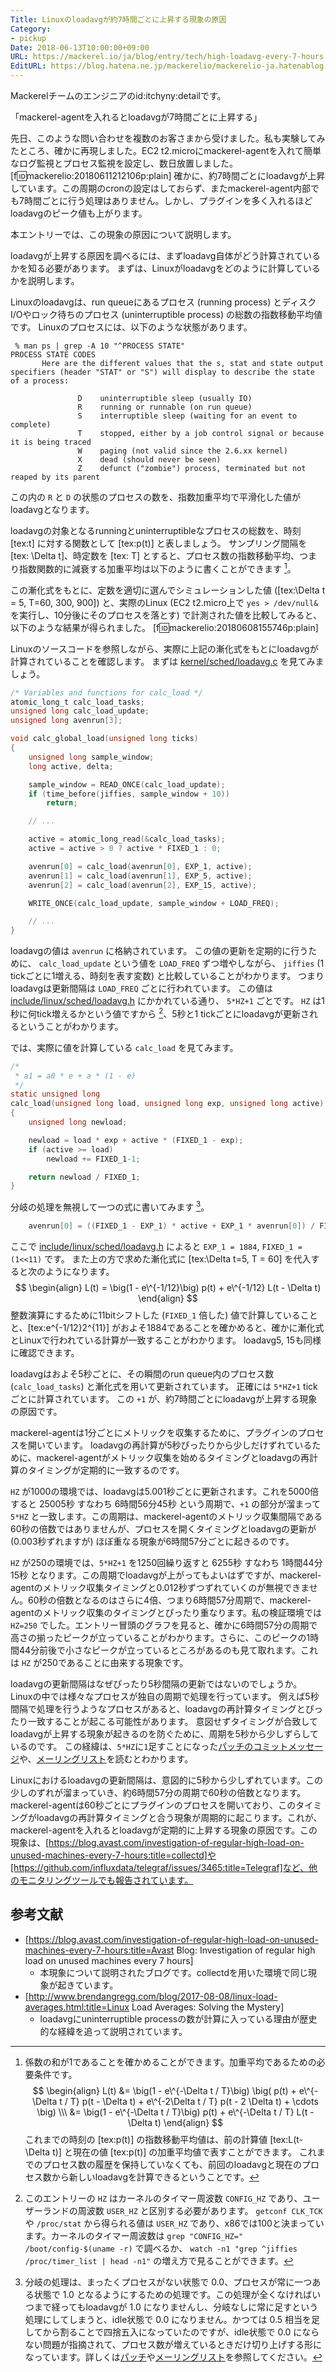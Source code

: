 ```yaml
---
Title: Linuxのloadavgが約7時間ごとに上昇する現象の原因
Category:
- pickup
Date: 2018-06-13T10:00:00+09:00
URL: https://mackerel.io/ja/blog/entry/tech/high-loadavg-every-7-hours
EditURL: https://blog.hatena.ne.jp/mackerelio/mackerelio-ja.hatenablog.mackerel.io/atom/entry/17391345971652182166
---
```


Mackerelチームのエンジニアのid:itchyny:detailです。

「mackerel-agentを入れるとloadavgが7時間ごとに上昇する」

先日、このような問い合わせを複数のお客さまから受けました。私も実験してみたところ、確かに再現しました。EC2 t2.microにmackerel-agentを入れて簡単なログ監視とプロセス監視を設定し、数日放置しました。
[f:id:mackerelio:20180611212106p:plain]
確かに、約7時間ごとにloadavgが上昇しています。この周期のcronの設定はしておらず、またmackerel-agent内部でも7時間ごとに行う処理はありません。しかし、プラグインを多く入れるほどloadavgのピーク値も上がります。

本エントリーでは、この現象の原因について説明します。

loadavgが上昇する原因を調べるには、まずloadavg自体がどう計算されているかを知る必要があります。
まずは、Linuxがloadavgをどのように計算しているかを説明します。

Linuxのloadavgは、run queueにあるプロセス (running process) とディスクI/Oやロック待ちのプロセス (uninterruptible process) の総数の指数移動平均値です。
Linuxのプロセスには、以下のような状態があります。
```
 % man ps | grep -A 10 "^PROCESS STATE"
PROCESS STATE CODES
       Here are the different values that the s, stat and state output specifiers (header "STAT" or "S") will display to describe the state of a process:

               D    uninterruptible sleep (usually IO)
               R    running or runnable (on run queue)
               S    interruptible sleep (waiting for an event to complete)
               T    stopped, either by a job control signal or because it is being traced
               W    paging (not valid since the 2.6.xx kernel)
               X    dead (should never be seen)
               Z    defunct ("zombie") process, terminated but not reaped by its parent
```
この内の `R` と `D` の状態のプロセスの数を、指数加重平均で平滑化した値がloadavgとなります。

loadavgの対象となるrunningとuninterruptibleなプロセスの総数を、時刻 [tex:t] に対する関数として [tex:p(t)] と表しましょう。
サンプリング間隔を [tex: \Delta t]、時定数を [tex: T] とすると、プロセス数の指数移動平均、つまり指数関数的に減衰する加重平均は以下のように書くことができます [^1]。
[^1]: 係数の和が1であることを確かめることができます。加重平均であるための必要条件です。
$$
\begin{align}
L(t) &= \big(1 - e\^{-\Delta t / T}\big) \big( p(t) + e\^{-\Delta t / T} p(t - \Delta t) + e\^{-2\Delta t / T} p(t - 2 \Delta t) + \cdots \big)  \\\
&= \big(1 - e\^{-\Delta t / T}\big) p(t) + e\^{-\Delta t / T} L(t - \Delta t)
\end{align}
$$
これまでの時刻の [tex:p(t)] の指数移動平均値は、前の計算値 [tex:L(t-\Delta t)] と現在の値 [tex:p(t)] の加重平均値で表すことができます。
これまでのプロセス数の履歴を保持していなくても、前回のloadavgと現在のプロセス数から新しいloadavgを計算できるということです。

この漸化式をもとに、定数を適切に選んでシミュレーションした値 ([tex:\Delta t = 5, T=60, 300, 900]) と、実際のLinux (EC2 t2.micro上で `yes > /dev/null&` を実行し、10分後にそのプロセスを落とす) で計測された値を比較してみると、以下のような結果が得られました。
[f:id:mackerelio:20180608155746p:plain]

Linuxのソースコードを参照しながら、実際に上記の漸化式をもとにloadavgが計算されていることを確認します。
まずは [kernel/sched/loadavg.c](https://github.com/torvalds/linux/blob/29dcea88779c856c7dc92040a0c01233263101d4/kernel/sched/loadavg.c) を見てみましょう。
```c
/* Variables and functions for calc_load */
atomic_long_t calc_load_tasks;
unsigned long calc_load_update;
unsigned long avenrun[3];

void calc_global_load(unsigned long ticks)
{
	unsigned long sample_window;
	long active, delta;

	sample_window = READ_ONCE(calc_load_update);
	if (time_before(jiffies, sample_window + 10))
		return;

	// ...

	active = atomic_long_read(&calc_load_tasks);
	active = active > 0 ? active * FIXED_1 : 0;

	avenrun[0] = calc_load(avenrun[0], EXP_1, active);
	avenrun[1] = calc_load(avenrun[1], EXP_5, active);
	avenrun[2] = calc_load(avenrun[2], EXP_15, active);

	WRITE_ONCE(calc_load_update, sample_window + LOAD_FREQ);

	// ...
}
```
loadavgの値は `avenrun` に格納されています。
この値の更新を定期的に行うために、 `calc_load_update` という値を `LOAD_FREQ` ずつ増やしながら、 `jiffies` (1 tickごとに1増える、時刻を表す変数) と比較していることがわかります。
つまりloadavgは更新間隔は `LOAD_FREQ` ごとに行われています。
この値は [include/linux/sched/loadavg.h](https://github.com/torvalds/linux/blob/29dcea88779c856c7dc92040a0c01233263101d4/include/linux/sched/loadavg.h#L20) にかかれている通り、 `5*HZ+1` ごとです。
`HZ` は1秒に何tick増えるかという値ですから [^2]、5秒と1 tickごとにloadavgが更新されるということがわかります。
[^2]: このエントリーの `HZ` はカーネルのタイマー周波数 `CONFIG_HZ` であり、ユーザーランドの周波数 `USER_HZ` と区別する必要があります。 `getconf CLK_TCK` や `/proc/stat` から得られる値は `USER_HZ` であり、x86では100と決まっています。カーネルのタイマー周波数は `grep "CONFIG_HZ=" /boot/config-$(uname -r)` で調べるか、 `watch -n1 "grep ^jiffies /proc/timer_list | head -n1"` の増え方で見ることができます。

では、実際に値を計算している `calc_load` を見てみます。
```c
/*
 * a1 = a0 * e + a * (1 - e)
 */
static unsigned long
calc_load(unsigned long load, unsigned long exp, unsigned long active)
{
	unsigned long newload;

	newload = load * exp + active * (FIXED_1 - exp);
	if (active >= load)
		newload += FIXED_1-1;

	return newload / FIXED_1;
}
```
分岐の処理を無視して一つの式に書いてみます [^3]。
[^3]: 分岐の処理は、まったくプロセスがない状態で 0.0、プロセスが常に一つある状態で 1.0 となるようにするための処理です。この処理が全くなければいつまで経ってもloadavgが 1.0 になりませんし、分岐なしに常に足すという処理にしてしまうと、idle状態で 0.0 になりません。かつては 0.5 相当を足してから割ることで四捨五入になっていたのですが、idle状態で 0.0 にならない問題が指摘されて、プロセス数が増えているときだけ切り上げする形になっています。詳しくは[パッチ](https://github.com/torvalds/linux/commit/20878232c52329f92423d27a60e48b6a6389e0dd)や[メーリングリスト](https://lkml.org/lkml/2016/4/28/689)を参照してください。
```c
	avenrun[0] = ((FIXED_1 - EXP_1) * active + EXP_1 * avenrun[0]) / FIXED_1;
```
ここで [include/linux/sched/loadavg.h](https://github.com/torvalds/linux/blob/29dcea88779c856c7dc92040a0c01233263101d4/include/linux/sched/loadavg.h) によると `EXP_1 = 1884`, `FIXED_1 = (1<<11)` です。
また上の方で求めた漸化式に [tex:\Delta t=5, T = 60] を代入すると次のようになります。
$$
\begin{align}
L(t) = \big(1 - e\^{-1/12}\big) p(t) + e\^{-1/12} L(t - \Delta t)
\end{align}
$$
整数演算にするために11bitシフトした (`FIXED_1` 倍した) 値で計算していることと、[tex:e\^{-1/12}2^{11}] がおよそ1884であることを確かめると、確かに漸化式とLinuxで行われている計算が一致することがわかります。
loadavg5, 15も同様に確認できます。


loadavgはおよそ5秒ごとに、その瞬間のrun queue内のプロセス数 (`calc_load_tasks`) と漸化式を用いて更新されています。
正確には `5*HZ+1` tickごとに計算されています。
この `+1` が、約7時間ごとにloadavgが上昇する現象の原因です。

mackerel-agentは1分ごとにメトリックを収集するために、プラグインのプロセスを開いています。
loadavgの再計算が5秒ぴったりから少しだけずれているために、mackerel-agentがメトリック収集を始めるタイミングとloadavgの再計算のタイミングが定期的に一致するのです。

`HZ` が1000の環境では、loadavgは5.001秒ごとに更新されます。これを5000倍すると 25005秒 すなわち 6時間56分45秒 という周期で、`+1` の部分が溜まって `5*HZ` と一致します。この周期は、mackerel-agentのメトリック収集間隔である60秒の倍数ではありませんが、プロセスを開くタイミングとloadavgの更新が (0.003秒ずれますが) ほぼ重なる現象が6時間57分ごとに起きるのです。

`HZ` が250の環境では、`5*HZ+1` を1250回繰り返すと 6255秒 すなわち 1時間44分15秒 となります。この周期でloadavgが上がってもよいはずですが、mackerel-agentのメトリック収集タイミングと0.012秒ずつずれていくのが無視できません。60秒の倍数となるのはさらに4倍、つまり6時間57分周期で、mackerel-agentのメトリック収集のタイミングとぴったり重なります。私の検証環境では `HZ=250` でした。エントリー冒頭のグラフを見ると、確かに6時間57分の周期で高さの揃ったピークが立っていることがわかります。さらに、このピークの1時間44分前後で小さなピークが立っているところがあるのも見て取れます。これは `HZ` が250であることに由来する現象です。

loadavgの更新間隔はなぜぴったり5秒間隔の更新ではないのでしょうか。
Linuxの中では様々なプロセスが独自の周期で処理を行っています。
例えば5秒間隔で処理を行うようなプロセスがあると、loadavgの再計算タイミングとぴったり一致することが起こる可能性があります。
意図せずタイミングが合致してloadavgが上昇する現象が起きるのを防ぐために、周期を5秒から少しずらしているのです。
この経緯は、`5*HZ`に`1`足すことになった[パッチのコミットメッセージ](https://github.com/torvalds/linux/commit/0c2043abefacac97b6d01129c1123a466c95b7c1)や、[メーリングリスト](https://lkml.org/lkml/2007/10/2/325)を読むとわかります。

Linuxにおけるloadavgの更新間隔は、意図的に5秒から少しずれています。この少しのずれが溜まっていき、約6時間57分の周期で60秒の倍数となります。mackerel-agentは60秒ごとにプラグインのプロセスを開いており、このタイミングがloadavgの再計算タイミングと合う現象が周期的に起こります。これが、mackerel-agentを入れるとloadavgが定期的に上昇する現象の原因です。この現象は、[https://blog.avast.com/investigation-of-regular-high-load-on-unused-machines-every-7-hours:title=collectd]や[https://github.com/influxdata/telegraf/issues/3465:title=Telegraf]など、他のモニタリングツールでも報告されています。


## 参考文献
- [https://blog.avast.com/investigation-of-regular-high-load-on-unused-machines-every-7-hours:title=Avast Blog: Investigation of regular high load on unused machines every 7 hours]
  - 本現象について説明されたブログです。collectdを用いた環境で同じ現象が起きています。
- [http://www.brendangregg.com/blog/2017-08-08/linux-load-averages.html:title=Linux Load Averages: Solving the Mystery]
  - loadavgにuninterruptible processの数が計算に入っている理由が歴史的な経緯を追って説明されています。
